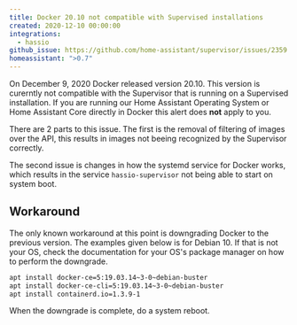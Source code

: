 ```yaml
---
title: Docker 20.10 not compatible with Supervised installations
created: 2020-12-10 00:00:00
integrations:
  - hassio
github_issue: https://github.com/home-assistant/supervisor/issues/2359
homeassistant: ">0.7"
---
```


On December 9, 2020 Docker released version 20.10. This version is curerntly not compatible with the Supervisor that is running on a Supervised installation. If you are running our Home Assistant Operating System or Home Assistant Core directly in Docker this alert does **not** apply to you.

There are 2 parts to this issue. The first is the removal of filtering of images over the API, this results in images not beeing recognized by the Supervisor correctly.

The second issue is changes in how the systemd service for Docker works, which results in the service `hassio-supervisor` not being able to start on system boot.

## Workaround

The only known workaround at this point is downgrading Docker to the previous version. The examples given below is for Debian 10. If that is not your OS, check the documentation for your OS's package manager on how to perform the downgrade.

```bash
apt install docker-ce=5:19.03.14~3-0~debian-buster
apt install docker-ce-cli=5:19.03.14~3-0~debian-buster
apt install containerd.io=1.3.9-1
```

When the downgrade is complete, do a system reboot.
